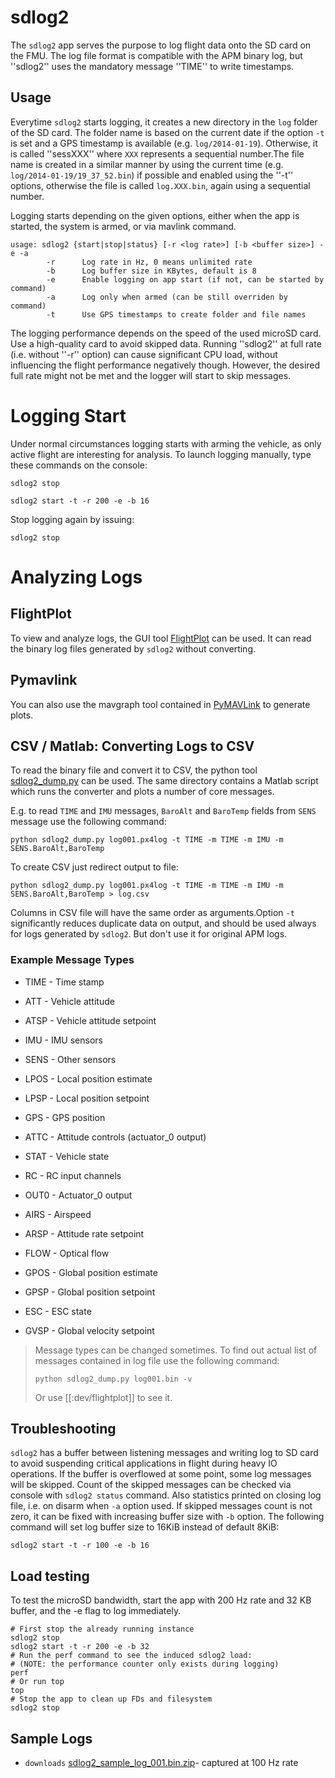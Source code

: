 # sdlog2 

The `sdlog2` app serves the purpose to log flight data onto the SD card on the FMU. The log file format is compatible with the APM binary log, but ''sdlog2'' uses the mandatory message ''TIME'' to write timestamps.

## Usage 

Everytime `sdlog2` starts logging, it creates a new directory in the `log` folder of the SD card. The folder name is based on the current date if the option `-t` is set and a GPS timestamp is available (e.g. `log/2014-01-19`). Otherwise, it is called ''sessXXX'' where `XXX` represents a sequential number.The file name is created in a similar manner by using the current time (e.g. `log/2014-01-19/19_37_52.bin`) if possible and enabled using the ''-t'' options, otherwise the file is called `log.XXX.bin`, again using a sequential number.

Logging starts depending on the given options, either when the app is started, the system is armed, or via mavlink command.

    usage: sdlog2 {start|stop|status} [-r <log rate>] [-b <buffer size>] -e -a
            -r      Log rate in Hz, 0 means unlimited rate
            -b      Log buffer size in KBytes, default is 8
            -e      Enable logging on app start (if not, can be started by command)
            -a      Log only when armed (can be still overriden by command)
            -t      Use GPS timestamps to create folder and file names

<note important>
The logging performance depends on the speed of the used microSD card. Use a high-quality card to avoid skipped data. Running ''sdlog2'' at full rate (i.e. without ''-r'' option) can cause significant CPU load, without influencing the flight performance negatively though. However, the desired full rate might not be met and the logger will start to skip messages.
</note>

# Logging Start 

Under normal circumstances logging starts with arming the vehicle, as only active flight are interesting for analysis. To launch logging manually, type these commands on the console:

```
sdlog2 stop

sdlog2 start -t -r 200 -e -b 16
```


Stop logging again by issuing:

```
sdlog2 stop
```



#  Analyzing Logs 

## FlightPlot 

To view and analyze logs, the GUI tool [FlightPlot](https://pixhawk.org/dev/flightplot) can be used. It can read the binary log files generated by `sdlog2` without converting.

## Pymavlink

You can also use the mavgraph tool contained in [PyMAVLink](https://pixhawk.org/dev/pymavlink) to generate plots.

## CSV / Matlab: Converting Logs to CSV 

To read the binary file and convert it to CSV, the python tool [sdlog2_dump.py](https://github.com/PX4/Firmware/tree/master/Tools/sdlog2) can be used. The same directory contains a Matlab script which runs the converter and plots a number of core messages.

E.g. to read `TIME` and `IMU` messages, `BaroAlt` and `BaroTemp` fields from `SENS` message use the following command:

    python sdlog2_dump.py log001.px4log -t TIME -m TIME -m IMU -m SENS.BaroAlt,BaroTemp

To create CSV just redirect output to file:

    python sdlog2_dump.py log001.px4log -t TIME -m TIME -m IMU -m SENS.BaroAlt,BaroTemp > log.csv

Columns in CSV file will have the same order as arguments.Option `-t` significantly reduces duplicate data on output, and should be used always for logs generated by `sdlog2`. But don't use it for original APM logs.

### Example Message Types 

* TIME - Time stamp


* ATT - Vehicle attitude


* ATSP - Vehicle attitude setpoint
* IMU - IMU sensors
* SENS - Other sensors
* LPOS - Local position estimate
* LPSP - Local position setpoint
* GPS - GPS position
* ATTC - Attitude controls (actuator_0 output)
* STAT - Vehicle state
* RC - RC input channels
* OUT0 - Actuator_0 output
* AIRS - Airspeed
* ARSP - Attitude rate setpoint
* FLOW - Optical flow
* GPOS - Global position estimate
* GPSP - Global position setpoint
* ESC - ESC state
* GVSP - Global velocity setpoint



> Message types can be changed sometimes. To find out actual list of messages contained in log file use the following command:
>
>     python sdlog2_dump.py log001.bin -v
>
> Or use [[:dev/flightplot]] to see it.
>

## Troubleshooting

`sdlog2` has a buffer between listening messages and writing log to SD card to avoid suspending critical applications in flight during heavy IO operations. If the buffer is overflowed at some point, some log messages will be skipped. Count of the skipped messages can be checked via console with `sdlog2 status` command. Also statistics printed on closing log file, i.e. on disarm when `-a` option used. If skipped messages count is not zero, it can be fixed with increasing buffer size with  `-b` option. The following command will set log buffer size to 16KiB instead of default 8KiB:



```
sdlog2 start -t -r 100 -e -b 16
```



##  Load testing 

To test the microSD bandwidth, start the app with 200 Hz rate and 32 KB buffer, and the -e flag to log immediately.

```
# First stop the already running instance
sdlog2 stop
sdlog2 start -t -r 200 -e -b 32
# Run the perf command to see the induced sdlog2 load:
# (NOTE: the performance counter only exists during logging)
perf
# Or run top
top
# Stop the app to clean up FDs and filesystem
sdlog2 stop

```



##  Sample Logs 

* `downloads` [sdlog2_sample_log_001.bin.zip](http://7xvob5.com1.z0.glb.clouddn.com/sdlog2_sample_log_001.bin.zip)- captured at 100 Hz rate